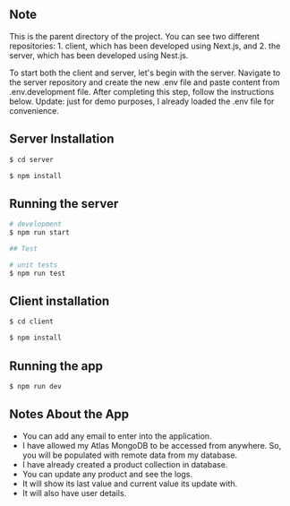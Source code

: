 ## Note

This is the parent directory of the project. You can see two different repositories: 1. client, which has been developed using Next.js, and 2. the server, which has been developed using Nest.js.

To start both the client and server, let's begin with the server. Navigate to the server repository and create the new .env file and paste content from .env.development file. After completing this step, follow the instructions below. Update: just for demo purposes, I already loaded the .env file for convenience.

## Server Installation

```bash
$ cd server

$ npm install
```

## Running the server

```bash
# development
$ npm run start

## Test

# unit tests
$ npm run test
```

## Client installation

```bash
$ cd client

$ npm install
```

## Running the app

```bash
$ npm run dev
```

## Notes About the App

- You can add any email to enter into the application.
- I have allowed my Atlas MongoDB to be accessed from anywhere. So, you will be populated with remote data from my database.
- I have already created a product collection in database.
- You can update any product and see the logs.
- It will show its last value and current value its update with.
- It will also have user details.
